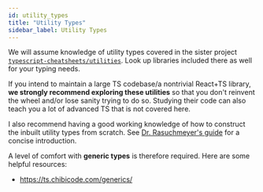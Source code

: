 ```yaml
---
id: utility_types
title: "Utility Types"
sidebar_label: Utility Types
---
```


We will assume knowledge of utility types covered in the sister project [`typescript-cheatsheets/utilities`](https://github.com/typescript-cheatsheets/utilities). Look up libraries included there as well for your typing needs.

If you intend to maintain a large TS codebase/a nontrivial React+TS library, **we strongly recommend exploring these utilities** so that you don't reinvent the wheel and/or lose sanity trying to do so. Studying their code can also teach you a lot of advanced TS that is not covered here.

I also recommend having a good working knowledge of how to construct the inbuilt utility types from scratch. See [Dr. Rasuchmeyer's guide](https://2ality.com/2020/06/computing-with-types.html) for a concise introduction.

A level of comfort with **generic types** is therefore required. Here are some helpful resources:

- https://ts.chibicode.com/generics/
